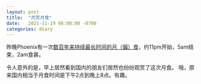 ```yaml
---
layout: post
title:  "共赏月食"
date:   2021-11-19 06:00:00 -0700
categories: diary
---
```


昨晚Phoenix有一次[数百年来持续最长时间的月（偏）食](https://www.timeanddate.com/eclipse/in/usa/phoenix)，约11pm开始，5am结束，2am食甚。

令人意外的是，早上居然看到国内的朋友们居然也纷纷观赏了这次月食。
哦，原来国内相当于月食时间是下午2点到晚上8点。有趣。

